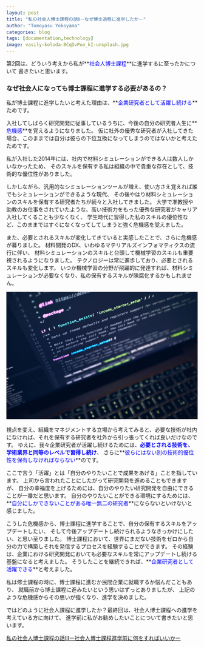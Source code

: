 ```yaml
---
layout: post
title: "私の社会人博士課程の話Ⅱーなぜ博士過程に進学したかー"
author: "Tomoyasu Yokoyama"
categories: blog
tags: [documentation,technology]
image: vasily-koloda-8CqDvPuo_kI-unsplash.jpg
---
```


第2回は、どういう考えから私が**<font color="Blue">社会人博士課程</font>**に進学するに至ったかについて
書きたいと思います。

### なぜ社会人になっても博士課程に進学する必要があるの？

私が博士課程に進学したいと考えた理由は、**<font color="Blue">企業研究者として活躍し続ける</font>**ためです。

入社してしばらく研究開発に従事しているうちに、今後の自分の研究者人生に**<font color="Blue">危機感</font>**を覚えるようになりました。
仮に社外の優秀な研究者が入社してきた場合、このままでは自分は彼らの下位互換になってしまうのではないかと考えたためです。

私が入社した2014年には、社内で材料シミュレーションができる人は数人しかいなかったため、
そのスキルを保有する私は組織の中で貴重な存在として、技術的な優位性がありました。

しかしながら、汎用的なシミュレーションツールが増え、使い方さえ覚えれば誰でもシミュレーションができるような現代、
その後やはり材料シミュレーションのスキルを保有する研究者たちが続々と入社してきました。
大学で准教授や助教のお仕事をされていたような、高い技術力をもった優秀な研究者がキャリア入社してくることも少なくなく、
学生時代に習得した私のスキルの優位性など、このままではすぐになくなってしてしまうと強く危機感を覚えました。

また、必要とされるスキルが変化してきていると実感したことで、さらに危機感が募りました。
材料開発のDX、いわゆるマテリアルズインフォマティクスの流行に伴い、
材料シミュレーションのスキルと台頭して機械学習のスキルも重要視されるようになりました。
テクノロジーは常に進歩しており、必要とされるスキルも変化します。
いつか機械学習の分野が飛躍的に発達すれば、材料シミュレーションが必要なくなり、私の保有するスキルが陳腐化するかもしれません。

![Figure](../assets/img/luca-bravo-XJXWbfSo2f0-unsplash.jpg)

視点を変え、組織をマネジメントする立場から考えてみると、必要な技術が社内になければ、それを保有する研究者を社外から引っ張ってくれば良いだけなのです。
ゆえに、我々企業研究者が活躍し続けるためには、**<font color="Blue">必要とされる技術を、学術業界と同等のレベルで習得し続け</font>**、
さらに**<font color="Blue">彼らにはない別の技術的優位性を保有しなければならない</font>**のです。

ここで言う「活躍」とは「自分のやりたいことで成果をあげる」ことを指しています。
上司から言われたことにしたがって研究開発を進めることもできますが、
自分の幸福度を上げるためには、自分のやりたい研究開発を自由にできることが一番だと思います。
自分のやりたいことができる環境にするためには、
**<font color="Blue">自分にしかできないことがある唯一無二の研究者</font>**にならないといけないと感じました。

こうした危機感から、博士課程に進学することで、自分の保有するスキルをアップデートしたい、
そして今後アップデートし続けられるようなきっかけにしたい、と思い至りました。
博士課程において、世界にまだない技術をゼロから自分の力で構築しそれを発信するプロセスを経験することができます。
その経験は、企業における研究開発においても必要なスキルを常にアップデートし続ける基盤になると考えました。
そうしたことを継続できれば、**<font color="Blue">企業研究者として活躍できる</font>**と考えました。

私は修士課程の時に、博士課程に進むか民間企業に就職するか悩んだこともあり、
就職前から博士課程に進みたいという思いはずっとありましたが、
上記のような危機感からその思いが強くなり、進学を決めました。

ではどのように社会人課程に進学したか？最終回は、社会人博士課程への進学を考えている方に向けて、
進学前に私がお勧めしたいことについて書きたいと思います。

[私の社会人博士課程の話Ⅲー社会人博士課程進学前に何をすればいいかー](2021-11-13-researcher-life-3.md)